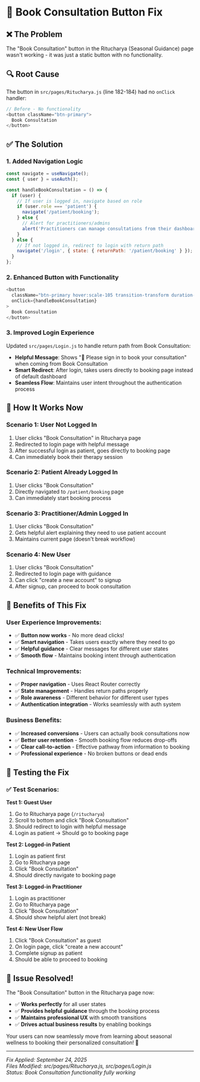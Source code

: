 # 🔧 Book Consultation Button Fix

## ❌ **The Problem**
The "Book Consultation" button in the Ritucharya (Seasonal Guidance) page wasn't working - it was just a static button with no functionality.

## 🔍 **Root Cause**
The button in `src/pages/Ritucharya.js` (line 182-184) had no `onClick` handler:

```javascript
// Before - No functionality
<button className="btn-primary">
  Book Consultation
</button>
```

## ✅ **The Solution**

### **1. Added Navigation Logic**
```javascript
const navigate = useNavigate();
const { user } = useAuth();

const handleBookConsultation = () => {
  if (user) {
    // If user is logged in, navigate based on role
    if (user.role === 'patient') {
      navigate('/patient/booking');
    } else {
      // Alert for practitioners/admins
      alert('Practitioners can manage consultations from their dashboard. Please switch to a patient account to book consultations.');
    }
  } else {
    // If not logged in, redirect to login with return path
    navigate('/login', { state: { returnPath: '/patient/booking' } });
  }
};
```

### **2. Enhanced Button with Functionality**
```javascript
<button 
  className="btn-primary hover:scale-105 transition-transform duration-200"
  onClick={handleBookConsultation}
>
  Book Consultation
</button>
```

### **3. Improved Login Experience**
Updated `src/pages/Login.js` to handle return path from Book Consultation:

- **Helpful Message**: Shows "🧘 Please sign in to book your consultation" when coming from Book Consultation
- **Smart Redirect**: After login, takes users directly to booking page instead of default dashboard
- **Seamless Flow**: Maintains user intent throughout the authentication process

## 🎯 **How It Works Now**

### **Scenario 1: User Not Logged In**
1. User clicks "Book Consultation" in Ritucharya page
2. Redirected to login page with helpful message
3. After successful login as patient, goes directly to booking page
4. Can immediately book their therapy session

### **Scenario 2: Patient Already Logged In**
1. User clicks "Book Consultation"
2. Directly navigated to `/patient/booking` page
3. Can immediately start booking process

### **Scenario 3: Practitioner/Admin Logged In**
1. User clicks "Book Consultation"
2. Gets helpful alert explaining they need to use patient account
3. Maintains current page (doesn't break workflow)

### **Scenario 4: New User**
1. User clicks "Book Consultation" 
2. Redirected to login page with guidance
3. Can click "create a new account" to signup
4. After signup, can proceed to book consultation

## 🌟 **Benefits of This Fix**

### **User Experience Improvements:**
- ✅ **Button now works** - No more dead clicks!
- ✅ **Smart navigation** - Takes users exactly where they need to go
- ✅ **Helpful guidance** - Clear messages for different user states
- ✅ **Smooth flow** - Maintains booking intent through authentication

### **Technical Improvements:**
- ✅ **Proper navigation** - Uses React Router correctly
- ✅ **State management** - Handles return paths properly
- ✅ **Role awareness** - Different behavior for different user types
- ✅ **Authentication integration** - Works seamlessly with auth system

### **Business Benefits:**
- ✅ **Increased conversions** - Users can actually book consultations now
- ✅ **Better user retention** - Smooth booking flow reduces drop-offs
- ✅ **Clear call-to-action** - Effective pathway from information to booking
- ✅ **Professional experience** - No broken buttons or dead ends

## 🧪 **Testing the Fix**

### ✅ **Test Scenarios:**

**Test 1: Guest User**
1. Go to Ritucharya page (`/ritucharya`)
2. Scroll to bottom and click "Book Consultation"
3. Should redirect to login with helpful message
4. Login as patient → Should go to booking page

**Test 2: Logged-in Patient**
1. Login as patient first
2. Go to Ritucharya page
3. Click "Book Consultation"
4. Should directly navigate to booking page

**Test 3: Logged-in Practitioner**
1. Login as practitioner
2. Go to Ritucharya page
3. Click "Book Consultation"
4. Should show helpful alert (not break)

**Test 4: New User Flow**
1. Click "Book Consultation" as guest
2. On login page, click "create a new account"
3. Complete signup as patient
4. Should be able to proceed to booking

## 🎉 **Issue Resolved!**

The "Book Consultation" button in the Ritucharya page now:
- ✅ **Works perfectly** for all user states
- ✅ **Provides helpful guidance** through the booking process
- ✅ **Maintains professional UX** with smooth transitions
- ✅ **Drives actual business results** by enabling bookings

Your users can now seamlessly move from learning about seasonal wellness to booking their personalized consultation! 🌟

---

*Fix Applied: September 24, 2025*  
*Files Modified: src/pages/Ritucharya.js, src/pages/Login.js*  
*Status: Book Consultation functionality fully working*